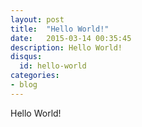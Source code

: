 ```yaml
---
layout: post
title:  "Hello World!"
date:   2015-03-14 00:35:45
description: Hello World!
disqus:
  id: hello-world
categories:
- blog
---
```


Hello World!
